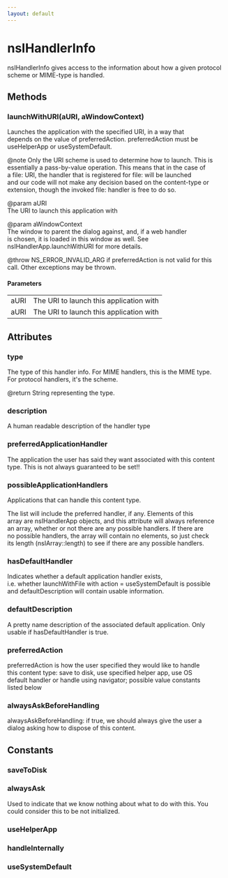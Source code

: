 ```yaml
---
layout: default
---
```


# nsIHandlerInfo #
  
nsIHandlerInfo gives access to the information about how a given protocol  
scheme or MIME-type is handled.  
  

## Methods ##

### launchWithURI(aURI, aWindowContext) ###
  
Launches the application with the specified URI, in a way that  
depends on the value of preferredAction. preferredAction must be  
useHelperApp or useSystemDefault.  
   
@note Only the URI scheme is used to determine how to launch.  This is  
essentially a pass-by-value operation.  This means that in the case of  
a file: URI, the handler that is registered for file: will be launched  
and our code will not make any decision based on the content-type or  
extension, though the invoked file: handler is free to do so.   
  
@param aURI  
       The URI to launch this application with  
  
@param aWindowContext   
       The window to parent the dialog against, and, if a web handler  
       is chosen, it is loaded in this window as well.  See   
       nsIHandlerApp.launchWithURI for more details.  
  
@throw NS_ERROR_INVALID_ARG if preferredAction is not valid for this  
call. Other exceptions may be thrown.  
  

#### Parameters ####

<table>

<tr>
<td>aURI</td>
<td>       The URI to launch this application with  
</td>
</tr>

<tr>
<td>aURI</td>
<td>       The URI to launch this application with  
</td>
</tr>

</table>

## Attributes ##

### type ###
  
The type of this handler info.  For MIME handlers, this is the MIME type.  
For protocol handlers, it's the scheme.  
  
@return String representing the type.  
  

### description ###
  
A human readable description of the handler type  
  

### preferredApplicationHandler ###
  
The application the user has said they want associated with this content  
type. This is not always guaranteed to be set!!  
  

### possibleApplicationHandlers ###
  
Applications that can handle this content type.  
  
The list will include the preferred handler, if any.  Elements of this  
array are nsIHandlerApp objects, and this attribute will always reference  
an array, whether or not there are any possible handlers.  If there are  
no possible handlers, the array will contain no elements, so just check  
its length (nsIArray::length) to see if there are any possible handlers.  
  

### hasDefaultHandler ###
  
Indicates whether a default application handler exists,  
i.e. whether launchWithFile with action = useSystemDefault is possible  
and defaultDescription will contain usable information.  
  

### defaultDescription ###
  
A pretty name description of the associated default application. Only  
usable if hasDefaultHandler is true.  
  

### preferredAction ###
  
preferredAction is how the user specified they would like to handle  
this content type: save to disk, use specified helper app, use OS  
default handler or handle using navigator; possible value constants  
listed below  
  

### alwaysAskBeforeHandling ###
  
alwaysAskBeforeHandling: if true, we should always give the user a  
dialog asking how to dispose of this content.  
  

## Constants ##

### saveToDisk ###

### alwaysAsk ###
  
Used to indicate that we know nothing about what to do with this.  You  
could consider this to be not initialized.  
  

### useHelperApp ###

### handleInternally ###

### useSystemDefault ###
